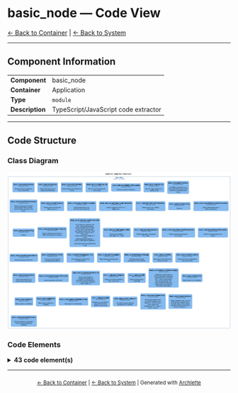 # basic_node — Code View

[← Back to Container](./default-container.md) | [← Back to System](./README.md)

---

## Component Information

<table>
<tbody>
<tr>
<td><strong>Component</strong></td>
<td>basic_node</td>
</tr>
<tr>
<td><strong>Container</strong></td>
<td>Application</td>
</tr>
<tr>
<td><strong>Type</strong></td>
<td><code>module</code></td>
</tr>
<tr>
<td><strong>Description</strong></td>
<td>TypeScript/JavaScript code extractor</td>
</tr>
</tbody>
</table>

---

## Code Structure

### Class Diagram

![Class Diagram](./diagrams/structurizr-Classes_default_container__basic_node.png)

### Code Elements

<details>
<summary><strong>43 code element(s)</strong></summary>



#### Functions

##### `basicNodeExtractor()`

Extract architecture information from a Node.js/TypeScript codebase

<table>
<tbody>
<tr>
<td><strong>Type</strong></td>
<td><code>function</code></td>
</tr>
<tr>
<td><strong>Visibility</strong></td>
<td><code>public</code></td>
</tr>
<tr>
<td><strong>Async</strong></td>
<td>Yes</td>
</tr>
<tr>
<td><strong>Returns</strong></td>
<td><code>Promise<z.infer<any>></code> — Promise resolving to ArchletteIR with code, components, and relationships</td>
</tr>
<tr>
<td><strong>Location</strong></td>
<td><code>C:/Users/chris/git/archlette/src/extractors/builtin/basic-node.ts:74</code></td>
</tr>
</tbody>
</table>

**Parameters:**

- `node`: <code>any</code> — - Configuration node with include/exclude patterns- `ctx`: <code>import("C:/Users/chris/git/archlette/src/core/types").PipelineContext</code> — - Optional pipeline context with logger
**Examples:**
```typescript

```

---
##### `extractClasses()`

Extract all class declarations from a source file

<table>
<tbody>
<tr>
<td><strong>Type</strong></td>
<td><code>function</code></td>
</tr>
<tr>
<td><strong>Visibility</strong></td>
<td><code>public</code></td>
</tr>
<tr>
<td><strong>Returns</strong></td>
<td><code>import("C:/Users/chris/git/archlette/src/extractors/builtin/basic-node/types").ExtractedClass[]</code></td>
</tr>
<tr>
<td><strong>Location</strong></td>
<td><code>C:/Users/chris/git/archlette/src/extractors/builtin/basic-node/class-extractor.ts:32</code></td>
</tr>
</tbody>
</table>

**Parameters:**

- `sourceFile`: <code>SourceFile</code>

---
##### `extractClass()`

Extract information from a single class declaration

<table>
<tbody>
<tr>
<td><strong>Type</strong></td>
<td><code>function</code></td>
</tr>
<tr>
<td><strong>Visibility</strong></td>
<td><code>private</code></td>
</tr>
<tr>
<td><strong>Returns</strong></td>
<td><code>import("C:/Users/chris/git/archlette/src/extractors/builtin/basic-node/types").ExtractedClass</code></td>
</tr>
<tr>
<td><strong>Location</strong></td>
<td><code>C:/Users/chris/git/archlette/src/extractors/builtin/basic-node/class-extractor.ts:53</code></td>
</tr>
</tbody>
</table>

**Parameters:**

- `cls`: <code>ClassDeclaration</code>- `filePath`: <code>string</code>

---
##### `extractMethod()`

Extract method information from a class

<table>
<tbody>
<tr>
<td><strong>Type</strong></td>
<td><code>function</code></td>
</tr>
<tr>
<td><strong>Visibility</strong></td>
<td><code>private</code></td>
</tr>
<tr>
<td><strong>Returns</strong></td>
<td><code>import("C:/Users/chris/git/archlette/src/extractors/builtin/basic-node/types").ExtractedMethod</code></td>
</tr>
<tr>
<td><strong>Location</strong></td>
<td><code>C:/Users/chris/git/archlette/src/extractors/builtin/basic-node/class-extractor.ts:92</code></td>
</tr>
</tbody>
</table>

**Parameters:**

- `method`: <code>MethodDeclaration</code>- `filePath`: <code>string</code>

---
##### `extractProperty()`

Extract property information from a class

<table>
<tbody>
<tr>
<td><strong>Type</strong></td>
<td><code>function</code></td>
</tr>
<tr>
<td><strong>Visibility</strong></td>
<td><code>private</code></td>
</tr>
<tr>
<td><strong>Returns</strong></td>
<td><code>import("C:/Users/chris/git/archlette/src/extractors/builtin/basic-node/types").ExtractedProperty</code></td>
</tr>
<tr>
<td><strong>Location</strong></td>
<td><code>C:/Users/chris/git/archlette/src/extractors/builtin/basic-node/class-extractor.ts:121</code></td>
</tr>
</tbody>
</table>

**Parameters:**

- `prop`: <code>PropertyDeclaration</code>- `filePath`: <code>string</code>

---
##### `extractMethodParameter()`

Extract parameter information

<table>
<tbody>
<tr>
<td><strong>Type</strong></td>
<td><code>function</code></td>
</tr>
<tr>
<td><strong>Visibility</strong></td>
<td><code>private</code></td>
</tr>
<tr>
<td><strong>Returns</strong></td>
<td><code>import("C:/Users/chris/git/archlette/src/extractors/builtin/basic-node/types").ParameterInfo</code></td>
</tr>
<tr>
<td><strong>Location</strong></td>
<td><code>C:/Users/chris/git/archlette/src/extractors/builtin/basic-node/class-extractor.ts:147</code></td>
</tr>
</tbody>
</table>

**Parameters:**

- `param`: <code>any</code>- `descriptions`: <code>Map<string, string></code>

---
##### `mapVisibility()`

Map ts-morph Scope to our visibility string

<table>
<tbody>
<tr>
<td><strong>Type</strong></td>
<td><code>function</code></td>
</tr>
<tr>
<td><strong>Visibility</strong></td>
<td><code>private</code></td>
</tr>
<tr>
<td><strong>Returns</strong></td>
<td><code>"public" | "private" | "protected"</code></td>
</tr>
<tr>
<td><strong>Location</strong></td>
<td><code>C:/Users/chris/git/archlette/src/extractors/builtin/basic-node/class-extractor.ts:168</code></td>
</tr>
</tbody>
</table>

**Parameters:**

- `scope`: <code>any</code>

---
##### `getFileJsDocs()`

Get JSDoc comments from a source file
Checks both the first statement and module-level JSDoc

<table>
<tbody>
<tr>
<td><strong>Type</strong></td>
<td><code>function</code></td>
</tr>
<tr>
<td><strong>Visibility</strong></td>
<td><code>private</code></td>
</tr>
<tr>
<td><strong>Returns</strong></td>
<td><code>Node[]</code> — Array of JSDoc nodes (empty if none found)</td>
</tr>
<tr>
<td><strong>Location</strong></td>
<td><code>C:/Users/chris/git/archlette/src/extractors/builtin/basic-node/component-detector.ts:38</code></td>
</tr>
</tbody>
</table>

**Parameters:**

- `sourceFile`: <code>SourceFile</code> — - TypeScript source file to extract JSDoc from

---
##### `extractFileComponent()`

Extract component information from file-level JSDoc
Checks the first JSDoc comment in the file for

<table>
<tbody>
<tr>
<td><strong>Type</strong></td>
<td><code>function</code></td>
</tr>
<tr>
<td><strong>Visibility</strong></td>
<td><code>public</code></td>
</tr>
<tr>
<td><strong>Returns</strong></td>
<td><code>import("C:/Users/chris/git/archlette/src/extractors/builtin/basic-node/component-detector").ComponentInfo</code></td>
</tr>
<tr>
<td><strong>Location</strong></td>
<td><code>C:/Users/chris/git/archlette/src/extractors/builtin/basic-node/component-detector.ts:64</code></td>
</tr>
</tbody>
</table>

**Parameters:**

- `sourceFile`: <code>SourceFile</code>

---
##### `extractFileActors()`

Extract actors from file-level JSDoc
Looks for

<table>
<tbody>
<tr>
<td><strong>Type</strong></td>
<td><code>function</code></td>
</tr>
<tr>
<td><strong>Visibility</strong></td>
<td><code>public</code></td>
</tr>
<tr>
<td><strong>Returns</strong></td>
<td><code>import("C:/Users/chris/git/archlette/src/extractors/builtin/basic-node/component-detector").ActorInfo[]</code></td>
</tr>
<tr>
<td><strong>Location</strong></td>
<td><code>C:/Users/chris/git/archlette/src/extractors/builtin/basic-node/component-detector.ts:90</code></td>
</tr>
</tbody>
</table>

**Parameters:**

- `sourceFile`: <code>SourceFile</code>

---
##### `extractFileRelationships()`

Extract relationships from file-level JSDoc
Looks for

<table>
<tbody>
<tr>
<td><strong>Type</strong></td>
<td><code>function</code></td>
</tr>
<tr>
<td><strong>Visibility</strong></td>
<td><code>public</code></td>
</tr>
<tr>
<td><strong>Returns</strong></td>
<td><code>import("C:/Users/chris/git/archlette/src/extractors/builtin/basic-node/component-detector").RelationshipInfo[]</code></td>
</tr>
<tr>
<td><strong>Location</strong></td>
<td><code>C:/Users/chris/git/archlette/src/extractors/builtin/basic-node/component-detector.ts:109</code></td>
</tr>
</tbody>
</table>

**Parameters:**

- `sourceFile`: <code>SourceFile</code>

---
##### `extractComponentFromJsDoc()`

Extract component info from a JSDoc node

<table>
<tbody>
<tr>
<td><strong>Type</strong></td>
<td><code>function</code></td>
</tr>
<tr>
<td><strong>Visibility</strong></td>
<td><code>private</code></td>
</tr>
<tr>
<td><strong>Returns</strong></td>
<td><code>import("C:/Users/chris/git/archlette/src/extractors/builtin/basic-node/component-detector").ComponentInfo</code></td>
</tr>
<tr>
<td><strong>Location</strong></td>
<td><code>C:/Users/chris/git/archlette/src/extractors/builtin/basic-node/component-detector.ts:125</code></td>
</tr>
</tbody>
</table>

**Parameters:**

- `jsDoc`: <code>Node</code>

---
##### `extractActorsFromJsDoc()`

Extract actors from a JSDoc node
Parses

<table>
<tbody>
<tr>
<td><strong>Type</strong></td>
<td><code>function</code></td>
</tr>
<tr>
<td><strong>Visibility</strong></td>
<td><code>private</code></td>
</tr>
<tr>
<td><strong>Returns</strong></td>
<td><code>import("C:/Users/chris/git/archlette/src/extractors/builtin/basic-node/component-detector").ActorInfo[]</code></td>
</tr>
<tr>
<td><strong>Location</strong></td>
<td><code>C:/Users/chris/git/archlette/src/extractors/builtin/basic-node/component-detector.ts:157</code></td>
</tr>
</tbody>
</table>

**Parameters:**

- `jsDoc`: <code>Node</code>

---
##### `parseActorTag()`

Parse an

<table>
<tbody>
<tr>
<td><strong>Type</strong></td>
<td><code>function</code></td>
</tr>
<tr>
<td><strong>Visibility</strong></td>
<td><code>private</code></td>
</tr>
<tr>
<td><strong>Returns</strong></td>
<td><code>import("C:/Users/chris/git/archlette/src/extractors/builtin/basic-node/component-detector").ActorInfo</code></td>
</tr>
<tr>
<td><strong>Location</strong></td>
<td><code>C:/Users/chris/git/archlette/src/extractors/builtin/basic-node/component-detector.ts:188</code></td>
</tr>
</tbody>
</table>

**Parameters:**

- `tag`: <code>JSDocTag</code>

---
##### `extractRelationshipsFromJsDoc()`

Extract relationships from a JSDoc node
Parses

<table>
<tbody>
<tr>
<td><strong>Type</strong></td>
<td><code>function</code></td>
</tr>
<tr>
<td><strong>Visibility</strong></td>
<td><code>private</code></td>
</tr>
<tr>
<td><strong>Returns</strong></td>
<td><code>import("C:/Users/chris/git/archlette/src/extractors/builtin/basic-node/component-detector").RelationshipInfo[]</code></td>
</tr>
<tr>
<td><strong>Location</strong></td>
<td><code>C:/Users/chris/git/archlette/src/extractors/builtin/basic-node/component-detector.ts:225</code></td>
</tr>
</tbody>
</table>

**Parameters:**

- `jsDoc`: <code>Node</code>

---
##### `parseUsesTag()`

Parse a

<table>
<tbody>
<tr>
<td><strong>Type</strong></td>
<td><code>function</code></td>
</tr>
<tr>
<td><strong>Visibility</strong></td>
<td><code>private</code></td>
</tr>
<tr>
<td><strong>Returns</strong></td>
<td><code>import("C:/Users/chris/git/archlette/src/extractors/builtin/basic-node/component-detector").RelationshipInfo</code></td>
</tr>
<tr>
<td><strong>Location</strong></td>
<td><code>C:/Users/chris/git/archlette/src/extractors/builtin/basic-node/component-detector.ts:252</code></td>
</tr>
</tbody>
</table>

**Parameters:**

- `tag`: <code>JSDocTag</code>

---
##### `extractComponentName()`

Extract component name from a JSDoc tag
Handles formats like:
-

<table>
<tbody>
<tr>
<td><strong>Type</strong></td>
<td><code>function</code></td>
</tr>
<tr>
<td><strong>Visibility</strong></td>
<td><code>private</code></td>
</tr>
<tr>
<td><strong>Returns</strong></td>
<td><code>string</code></td>
</tr>
<tr>
<td><strong>Location</strong></td>
<td><code>C:/Users/chris/git/archlette/src/extractors/builtin/basic-node/component-detector.ts:285</code></td>
</tr>
</tbody>
</table>

**Parameters:**

- `tag`: <code>JSDocTag</code>

---
##### `inferComponentFromPath()`

Infer component name from file path
- Files in subdirectories use the immediate parent folder name
- Files in root directory use a special marker that will be replaced with container name

Examples:
- /path/to/project/src/utils/helper.ts -> 'utils'
- /path/to/project/src/index.ts -> ROOT_COMPONENT_MARKER
- /path/to/project/services/api/client.ts -> 'api'

<table>
<tbody>
<tr>
<td><strong>Type</strong></td>
<td><code>function</code></td>
</tr>
<tr>
<td><strong>Visibility</strong></td>
<td><code>private</code></td>
</tr>
<tr>
<td><strong>Returns</strong></td>
<td><code>import("C:/Users/chris/git/archlette/src/extractors/builtin/basic-node/component-detector").ComponentInfo</code></td>
</tr>
<tr>
<td><strong>Location</strong></td>
<td><code>C:/Users/chris/git/archlette/src/extractors/builtin/basic-node/component-detector.ts:327</code></td>
</tr>
</tbody>
</table>

**Parameters:**

- `filePath`: <code>string</code>

---
##### `extractDocumentation()`

Extract documentation information from JSDoc

<table>
<tbody>
<tr>
<td><strong>Type</strong></td>
<td><code>function</code></td>
</tr>
<tr>
<td><strong>Visibility</strong></td>
<td><code>public</code></td>
</tr>
<tr>
<td><strong>Returns</strong></td>
<td><code>import("C:/Users/chris/git/archlette/src/extractors/builtin/basic-node/types").DocInfo</code></td>
</tr>
<tr>
<td><strong>Location</strong></td>
<td><code>C:/Users/chris/git/archlette/src/extractors/builtin/basic-node/doc-extractor.ts:13</code></td>
</tr>
</tbody>
</table>

**Parameters:**

- `jsDocs`: <code>JSDoc[]</code>

---
##### `extractDeprecation()`

Extract deprecation information from JSDoc

<table>
<tbody>
<tr>
<td><strong>Type</strong></td>
<td><code>function</code></td>
</tr>
<tr>
<td><strong>Visibility</strong></td>
<td><code>public</code></td>
</tr>
<tr>
<td><strong>Returns</strong></td>
<td><code>import("C:/Users/chris/git/archlette/src/extractors/builtin/basic-node/types").DeprecationInfo</code></td>
</tr>
<tr>
<td><strong>Location</strong></td>
<td><code>C:/Users/chris/git/archlette/src/extractors/builtin/basic-node/doc-extractor.ts:64</code></td>
</tr>
</tbody>
</table>

**Parameters:**

- `jsDocs`: <code>JSDoc[]</code>

---
##### `extractParameterDescriptions()`

Extract parameter descriptions from JSDoc

<table>
<tbody>
<tr>
<td><strong>Type</strong></td>
<td><code>function</code></td>
</tr>
<tr>
<td><strong>Visibility</strong></td>
<td><code>public</code></td>
</tr>
<tr>
<td><strong>Returns</strong></td>
<td><code>Map<string, string></code></td>
</tr>
<tr>
<td><strong>Location</strong></td>
<td><code>C:/Users/chris/git/archlette/src/extractors/builtin/basic-node/doc-extractor.ts:93</code></td>
</tr>
</tbody>
</table>

**Parameters:**

- `jsDocs`: <code>JSDoc[]</code>

---
##### `extractReturnDescription()`

Extract return description from JSDoc

<table>
<tbody>
<tr>
<td><strong>Type</strong></td>
<td><code>function</code></td>
</tr>
<tr>
<td><strong>Visibility</strong></td>
<td><code>public</code></td>
</tr>
<tr>
<td><strong>Returns</strong></td>
<td><code>string</code></td>
</tr>
<tr>
<td><strong>Location</strong></td>
<td><code>C:/Users/chris/git/archlette/src/extractors/builtin/basic-node/doc-extractor.ts:116</code></td>
</tr>
</tbody>
</table>

**Parameters:**

- `jsDocs`: <code>JSDoc[]</code>

---
##### `extractParameterName()`

Extract parameter name from

<table>
<tbody>
<tr>
<td><strong>Type</strong></td>
<td><code>function</code></td>
</tr>
<tr>
<td><strong>Visibility</strong></td>
<td><code>private</code></td>
</tr>
<tr>
<td><strong>Returns</strong></td>
<td><code>string</code></td>
</tr>
<tr>
<td><strong>Location</strong></td>
<td><code>C:/Users/chris/git/archlette/src/extractors/builtin/basic-node/doc-extractor.ts:131</code></td>
</tr>
</tbody>
</table>

**Parameters:**

- `tag`: <code>JSDocTag</code> — Handles formats like:

---
##### `findSourceFiles()`

Find source files matching include/exclude patterns

<table>
<tbody>
<tr>
<td><strong>Type</strong></td>
<td><code>function</code></td>
</tr>
<tr>
<td><strong>Visibility</strong></td>
<td><code>public</code></td>
</tr>
<tr>
<td><strong>Async</strong></td>
<td>Yes</td>
</tr>
<tr>
<td><strong>Returns</strong></td>
<td><code>Promise<string[]></code></td>
</tr>
<tr>
<td><strong>Location</strong></td>
<td><code>C:/Users/chris/git/archlette/src/extractors/builtin/basic-node/file-finder.ts:32</code></td>
</tr>
</tbody>
</table>

**Parameters:**

- `inputs`: <code>import("C:/Users/chris/git/archlette/src/extractors/builtin/basic-node/types").ExtractorInputs</code>

---
##### `findPackageJsonFiles()`

Find package.json files within the search paths

<table>
<tbody>
<tr>
<td><strong>Type</strong></td>
<td><code>function</code></td>
</tr>
<tr>
<td><strong>Visibility</strong></td>
<td><code>public</code></td>
</tr>
<tr>
<td><strong>Async</strong></td>
<td>Yes</td>
</tr>
<tr>
<td><strong>Returns</strong></td>
<td><code>Promise<string[]></code></td>
</tr>
<tr>
<td><strong>Location</strong></td>
<td><code>C:/Users/chris/git/archlette/src/extractors/builtin/basic-node/file-finder.ts:48</code></td>
</tr>
</tbody>
</table>

**Parameters:**

- `inputs`: <code>import("C:/Users/chris/git/archlette/src/extractors/builtin/basic-node/types").ExtractorInputs</code>

---
##### `readPackageInfo()`

Read and parse package.json file

<table>
<tbody>
<tr>
<td><strong>Type</strong></td>
<td><code>function</code></td>
</tr>
<tr>
<td><strong>Visibility</strong></td>
<td><code>public</code></td>
</tr>
<tr>
<td><strong>Async</strong></td>
<td>Yes</td>
</tr>
<tr>
<td><strong>Returns</strong></td>
<td><code>Promise<import("C:/Users/chris/git/archlette/src/extractors/builtin/basic-node/types").PackageInfo></code></td>
</tr>
<tr>
<td><strong>Location</strong></td>
<td><code>C:/Users/chris/git/archlette/src/extractors/builtin/basic-node/file-finder.ts:98</code></td>
</tr>
</tbody>
</table>

**Parameters:**

- `filePath`: <code>string</code>

---
##### `findNearestPackage()`

Find the nearest parent package.json for a given file

<table>
<tbody>
<tr>
<td><strong>Type</strong></td>
<td><code>function</code></td>
</tr>
<tr>
<td><strong>Visibility</strong></td>
<td><code>public</code></td>
</tr>
<tr>
<td><strong>Returns</strong></td>
<td><code>import("C:/Users/chris/git/archlette/src/extractors/builtin/basic-node/types").PackageInfo</code></td>
</tr>
<tr>
<td><strong>Location</strong></td>
<td><code>C:/Users/chris/git/archlette/src/extractors/builtin/basic-node/file-finder.ts:122</code></td>
</tr>
</tbody>
</table>

**Parameters:**

- `filePath`: <code>string</code>- `packages`: <code>import("C:/Users/chris/git/archlette/src/extractors/builtin/basic-node/types").PackageInfo[]</code>

---
##### `parseFiles()`

Parse and extract information from source files

<table>
<tbody>
<tr>
<td><strong>Type</strong></td>
<td><code>function</code></td>
</tr>
<tr>
<td><strong>Visibility</strong></td>
<td><code>public</code></td>
</tr>
<tr>
<td><strong>Async</strong></td>
<td>Yes</td>
</tr>
<tr>
<td><strong>Returns</strong></td>
<td><code>Promise<import("C:/Users/chris/git/archlette/src/extractors/builtin/basic-node/types").FileExtraction[]></code></td>
</tr>
<tr>
<td><strong>Location</strong></td>
<td><code>C:/Users/chris/git/archlette/src/extractors/builtin/basic-node/file-parser.ts:24</code></td>
</tr>
</tbody>
</table>

**Parameters:**

- `filePaths`: <code>string[]</code>

---
##### `extractFunctions()`

Extract all function declarations from a source file

<table>
<tbody>
<tr>
<td><strong>Type</strong></td>
<td><code>function</code></td>
</tr>
<tr>
<td><strong>Visibility</strong></td>
<td><code>public</code></td>
</tr>
<tr>
<td><strong>Returns</strong></td>
<td><code>import("C:/Users/chris/git/archlette/src/extractors/builtin/basic-node/types").ExtractedFunction[]</code></td>
</tr>
<tr>
<td><strong>Location</strong></td>
<td><code>C:/Users/chris/git/archlette/src/extractors/builtin/basic-node/function-extractor.ts:21</code></td>
</tr>
</tbody>
</table>

**Parameters:**

- `sourceFile`: <code>SourceFile</code>

---
##### `extractFunction()`

Extract information from a single function declaration

<table>
<tbody>
<tr>
<td><strong>Type</strong></td>
<td><code>function</code></td>
</tr>
<tr>
<td><strong>Visibility</strong></td>
<td><code>private</code></td>
</tr>
<tr>
<td><strong>Returns</strong></td>
<td><code>import("C:/Users/chris/git/archlette/src/extractors/builtin/basic-node/types").ExtractedFunction</code></td>
</tr>
<tr>
<td><strong>Location</strong></td>
<td><code>C:/Users/chris/git/archlette/src/extractors/builtin/basic-node/function-extractor.ts:44</code></td>
</tr>
</tbody>
</table>

**Parameters:**

- `func`: <code>FunctionDeclaration</code>- `filePath`: <code>string</code>

---
##### `extractFunctionParameter()`

Extract parameter information

<table>
<tbody>
<tr>
<td><strong>Type</strong></td>
<td><code>function</code></td>
</tr>
<tr>
<td><strong>Visibility</strong></td>
<td><code>private</code></td>
</tr>
<tr>
<td><strong>Returns</strong></td>
<td><code>import("C:/Users/chris/git/archlette/src/extractors/builtin/basic-node/types").ParameterInfo</code></td>
</tr>
<tr>
<td><strong>Location</strong></td>
<td><code>C:/Users/chris/git/archlette/src/extractors/builtin/basic-node/function-extractor.ts:80</code></td>
</tr>
</tbody>
</table>

**Parameters:**

- `param`: <code>any</code>- `descriptions`: <code>Map<string, string></code>

---
##### `extractArrowFunctions()`

Extract arrow functions assigned to const/let/var
Examples:
  const handleClick = () => {}
  export const createUser = async (data) => {}

<table>
<tbody>
<tr>
<td><strong>Type</strong></td>
<td><code>function</code></td>
</tr>
<tr>
<td><strong>Visibility</strong></td>
<td><code>public</code></td>
</tr>
<tr>
<td><strong>Returns</strong></td>
<td><code>import("C:/Users/chris/git/archlette/src/extractors/builtin/basic-node/types").ExtractedFunction[]</code></td>
</tr>
<tr>
<td><strong>Location</strong></td>
<td><code>C:/Users/chris/git/archlette/src/extractors/builtin/basic-node/function-extractor.ts:104</code></td>
</tr>
</tbody>
</table>

**Parameters:**

- `sourceFile`: <code>SourceFile</code>

---
##### `extractImports()`

Extract all import declarations from a source file

<table>
<tbody>
<tr>
<td><strong>Type</strong></td>
<td><code>function</code></td>
</tr>
<tr>
<td><strong>Visibility</strong></td>
<td><code>public</code></td>
</tr>
<tr>
<td><strong>Returns</strong></td>
<td><code>import("C:/Users/chris/git/archlette/src/extractors/builtin/basic-node/types").ExtractedImport[]</code></td>
</tr>
<tr>
<td><strong>Location</strong></td>
<td><code>C:/Users/chris/git/archlette/src/extractors/builtin/basic-node/import-extractor.ts:15</code></td>
</tr>
</tbody>
</table>

**Parameters:**

- `sourceFile`: <code>SourceFile</code>

---
##### `mapToIR()`

Map file extractions to ArchletteIR

<table>
<tbody>
<tr>
<td><strong>Type</strong></td>
<td><code>function</code></td>
</tr>
<tr>
<td><strong>Visibility</strong></td>
<td><code>public</code></td>
</tr>
<tr>
<td><strong>Returns</strong></td>
<td><code>z.infer<any></code></td>
</tr>
<tr>
<td><strong>Location</strong></td>
<td><code>C:/Users/chris/git/archlette/src/extractors/builtin/basic-node/to-ir-mapper.ts:35</code></td>
</tr>
</tbody>
</table>

**Parameters:**

- `extractions`: <code>import("C:/Users/chris/git/archlette/src/extractors/builtin/basic-node/types").FileExtraction[]</code>- `packages`: <code>import("C:/Users/chris/git/archlette/src/extractors/builtin/basic-node/types").PackageInfo[]</code>- `systemInfo`: <code>z.infer<any></code>

---
##### `deduplicateRelationships()`

Deduplicate relationships by source+destination+stereotype combination
First occurrence wins - preserves description from first relationship
This allows multiple relationships between the same elements with different stereotypes

<table>
<tbody>
<tr>
<td><strong>Type</strong></td>
<td><code>function</code></td>
</tr>
<tr>
<td><strong>Visibility</strong></td>
<td><code>private</code></td>
</tr>
<tr>
<td><strong>Returns</strong></td>
<td><code>z.infer<any>[]</code></td>
</tr>
<tr>
<td><strong>Location</strong></td>
<td><code>C:/Users/chris/git/archlette/src/extractors/builtin/basic-node/to-ir-mapper.ts:396</code></td>
</tr>
</tbody>
</table>

**Parameters:**

- `relationships`: <code>z.infer<any>[]</code>

---
##### `mapFunction()`

Map a function to a CodeItem

<table>
<tbody>
<tr>
<td><strong>Type</strong></td>
<td><code>function</code></td>
</tr>
<tr>
<td><strong>Visibility</strong></td>
<td><code>private</code></td>
</tr>
<tr>
<td><strong>Returns</strong></td>
<td><code>z.infer<any></code></td>
</tr>
<tr>
<td><strong>Location</strong></td>
<td><code>C:/Users/chris/git/archlette/src/extractors/builtin/basic-node/to-ir-mapper.ts:410</code></td>
</tr>
</tbody>
</table>

**Parameters:**

- `func`: <code>import("C:/Users/chris/git/archlette/src/extractors/builtin/basic-node/types").ExtractedFunction</code>- `filePath`: <code>string</code>- `componentId`: <code>string</code>

---
##### `mapClass()`

Map a class to a CodeItem

<table>
<tbody>
<tr>
<td><strong>Type</strong></td>
<td><code>function</code></td>
</tr>
<tr>
<td><strong>Visibility</strong></td>
<td><code>private</code></td>
</tr>
<tr>
<td><strong>Returns</strong></td>
<td><code>z.infer<any></code></td>
</tr>
<tr>
<td><strong>Location</strong></td>
<td><code>C:/Users/chris/git/archlette/src/extractors/builtin/basic-node/to-ir-mapper.ts:438</code></td>
</tr>
</tbody>
</table>

**Parameters:**

- `cls`: <code>import("C:/Users/chris/git/archlette/src/extractors/builtin/basic-node/types").ExtractedClass</code>- `filePath`: <code>string</code>- `componentId`: <code>string</code>

---
##### `mapMethod()`

Map a class method to a CodeItem

<table>
<tbody>
<tr>
<td><strong>Type</strong></td>
<td><code>function</code></td>
</tr>
<tr>
<td><strong>Visibility</strong></td>
<td><code>private</code></td>
</tr>
<tr>
<td><strong>Returns</strong></td>
<td><code>z.infer<any></code></td>
</tr>
<tr>
<td><strong>Location</strong></td>
<td><code>C:/Users/chris/git/archlette/src/extractors/builtin/basic-node/to-ir-mapper.ts:467</code></td>
</tr>
</tbody>
</table>

**Parameters:**

- `method`: <code>import("C:/Users/chris/git/archlette/src/extractors/builtin/basic-node/types").ExtractedMethod</code>- `className`: <code>string</code>- `filePath`: <code>string</code>- `componentId`: <code>string</code>

---
##### `mapImportRelationships()`

Map imports to relationships

<table>
<tbody>
<tr>
<td><strong>Type</strong></td>
<td><code>function</code></td>
</tr>
<tr>
<td><strong>Visibility</strong></td>
<td><code>private</code></td>
</tr>
<tr>
<td><strong>Returns</strong></td>
<td><code>z.infer<any>[]</code></td>
</tr>
<tr>
<td><strong>Location</strong></td>
<td><code>C:/Users/chris/git/archlette/src/extractors/builtin/basic-node/to-ir-mapper.ts:501</code></td>
</tr>
</tbody>
</table>

**Parameters:**

- `imp`: <code>import("C:/Users/chris/git/archlette/src/extractors/builtin/basic-node/types").ExtractedImport</code>- `filePath`: <code>string</code>

---
##### `generateId()`

Generate a unique ID for a code element
Format: filePath:symbolName

<table>
<tbody>
<tr>
<td><strong>Type</strong></td>
<td><code>function</code></td>
</tr>
<tr>
<td><strong>Visibility</strong></td>
<td><code>private</code></td>
</tr>
<tr>
<td><strong>Returns</strong></td>
<td><code>string</code></td>
</tr>
<tr>
<td><strong>Location</strong></td>
<td><code>C:/Users/chris/git/archlette/src/extractors/builtin/basic-node/to-ir-mapper.ts:524</code></td>
</tr>
</tbody>
</table>

**Parameters:**

- `filePath`: <code>string</code>- `symbolName`: <code>string</code>

---
##### `getDefaultSystem()`

Get default system info from package.json if available

<table>
<tbody>
<tr>
<td><strong>Type</strong></td>
<td><code>function</code></td>
</tr>
<tr>
<td><strong>Visibility</strong></td>
<td><code>private</code></td>
</tr>
<tr>
<td><strong>Returns</strong></td>
<td><code>z.infer<any></code></td>
</tr>
<tr>
<td><strong>Location</strong></td>
<td><code>C:/Users/chris/git/archlette/src/extractors/builtin/basic-node/to-ir-mapper.ts:534</code></td>
</tr>
</tbody>
</table>



---
##### `extractTypeAliases()`

Extract type aliases from a source file
Examples:
  type UserRole = 'admin' | 'user' | 'guest'
  export type ApiResponse<T> = { data: T; status: number }

<table>
<tbody>
<tr>
<td><strong>Type</strong></td>
<td><code>function</code></td>
</tr>
<tr>
<td><strong>Visibility</strong></td>
<td><code>public</code></td>
</tr>
<tr>
<td><strong>Returns</strong></td>
<td><code>import("C:/Users/chris/git/archlette/src/extractors/builtin/basic-node/types").ExtractedType[]</code></td>
</tr>
<tr>
<td><strong>Location</strong></td>
<td><code>C:/Users/chris/git/archlette/src/extractors/builtin/basic-node/type-extractor.ts:19</code></td>
</tr>
</tbody>
</table>

**Parameters:**

- `sourceFile`: <code>SourceFile</code>

---
##### `extractInterfaces()`

Extract interfaces from a source file
Examples:
  interface User { id: string; name: string }
  export interface ApiClient { get<T>(url: string): Promise<T> }

<table>
<tbody>
<tr>
<td><strong>Type</strong></td>
<td><code>function</code></td>
</tr>
<tr>
<td><strong>Visibility</strong></td>
<td><code>public</code></td>
</tr>
<tr>
<td><strong>Returns</strong></td>
<td><code>import("C:/Users/chris/git/archlette/src/extractors/builtin/basic-node/types").ExtractedInterface[]</code></td>
</tr>
<tr>
<td><strong>Location</strong></td>
<td><code>C:/Users/chris/git/archlette/src/extractors/builtin/basic-node/type-extractor.ts:59</code></td>
</tr>
</tbody>
</table>

**Parameters:**

- `sourceFile`: <code>SourceFile</code>

---

</details>

---

<div align="center">
<sub><a href="./default-container.md">← Back to Container</a> | <a href="./README.md">← Back to System</a> | Generated with <a href="https://github.com/architectlabs/archlette">Archlette</a></sub>
</div>
